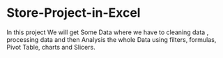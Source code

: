 # Store-Project-in-Excel
In this project We will get Some Data where we have to cleaning data , processing data and then Analysis the whole Data using filters, formulas, Pivot Table, charts and Slicers.
